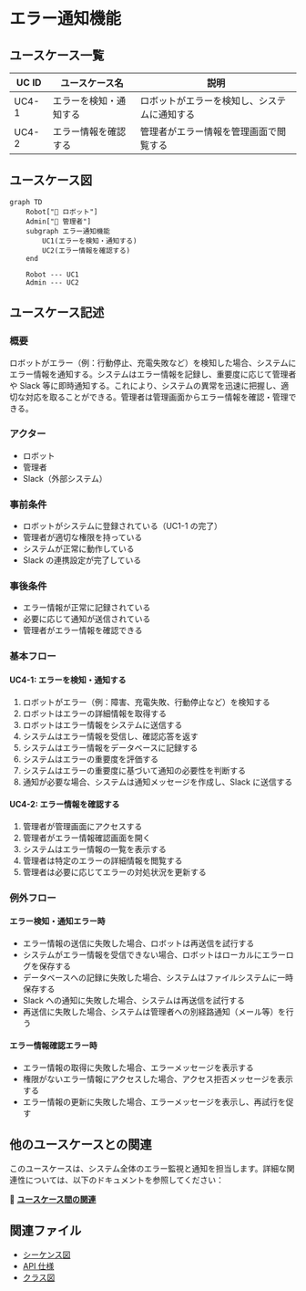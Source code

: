 # エラー通知機能

## ユースケース一覧

| UC ID | ユースケース名         | 説明                                         |
| ----- | ---------------------- | -------------------------------------------- |
| UC4-1 | エラーを検知・通知する | ロボットがエラーを検知し、システムに通知する |
| UC4-2 | エラー情報を確認する   | 管理者がエラー情報を管理画面で閲覧する       |

## ユースケース図

```mermaid
graph TD
    Robot["🤖 ロボット"]
    Admin["👤 管理者"]
    subgraph エラー通知機能
        UC1(エラーを検知・通知する)
        UC2(エラー情報を確認する)
    end

    Robot --- UC1
    Admin --- UC2
```

## ユースケース記述

### 概要

ロボットがエラー（例：行動停止、充電失敗など）を検知した場合、システムにエラー情報を通知する。システムはエラー情報を記録し、重要度に応じて管理者や Slack 等に即時通知する。これにより、システムの異常を迅速に把握し、適切な対応を取ることができる。管理者は管理画面からエラー情報を確認・管理できる。

### アクター

- ロボット
- 管理者
- Slack（外部システム）

### 事前条件

- ロボットがシステムに登録されている（UC1-1 の完了）
- 管理者が適切な権限を持っている
- システムが正常に動作している
- Slack の連携設定が完了している

### 事後条件

- エラー情報が正常に記録されている
- 必要に応じて通知が送信されている
- 管理者がエラー情報を確認できる

### 基本フロー

#### UC4-1: エラーを検知・通知する

1. ロボットがエラー（例：障害、充電失敗、行動停止など）を検知する
2. ロボットはエラーの詳細情報を取得する
3. ロボットはエラー情報をシステムに送信する
4. システムはエラー情報を受信し、確認応答を返す
5. システムはエラー情報をデータベースに記録する
6. システムはエラーの重要度を評価する
7. システムはエラーの重要度に基づいて通知の必要性を判断する
8. 通知が必要な場合、システムは通知メッセージを作成し、Slack に送信する

#### UC4-2: エラー情報を確認する

1. 管理者が管理画面にアクセスする
2. 管理者がエラー情報確認画面を開く
3. システムはエラー情報の一覧を表示する
4. 管理者は特定のエラーの詳細情報を閲覧する
5. 管理者は必要に応じてエラーの対処状況を更新する

### 例外フロー

#### エラー検知・通知エラー時

- エラー情報の送信に失敗した場合、ロボットは再送信を試行する
- システムがエラー情報を受信できない場合、ロボットはローカルにエラーログを保存する
- データベースへの記録に失敗した場合、システムはファイルシステムに一時保存する
- Slack への通知に失敗した場合、システムは再送信を試行する
- 再送信に失敗した場合、システムは管理者への別経路通知（メール等）を行う

#### エラー情報確認エラー時

- エラー情報の取得に失敗した場合、エラーメッセージを表示する
- 権限がないエラー情報にアクセスした場合、アクセス拒否メッセージを表示する
- エラー情報の更新に失敗した場合、エラーメッセージを表示し、再試行を促す

## 他のユースケースとの関連

このユースケースは、システム全体のエラー監視と通知を担当します。詳細な関連性については、以下のドキュメントを参照してください：

📖 **[ユースケース間の関連](../usecase_relationships.md)**

## 関連ファイル

- [シーケンス図](sequence.mmd)
- [API 仕様](api_spec.md)
- [クラス図](class_diagram.pu)
